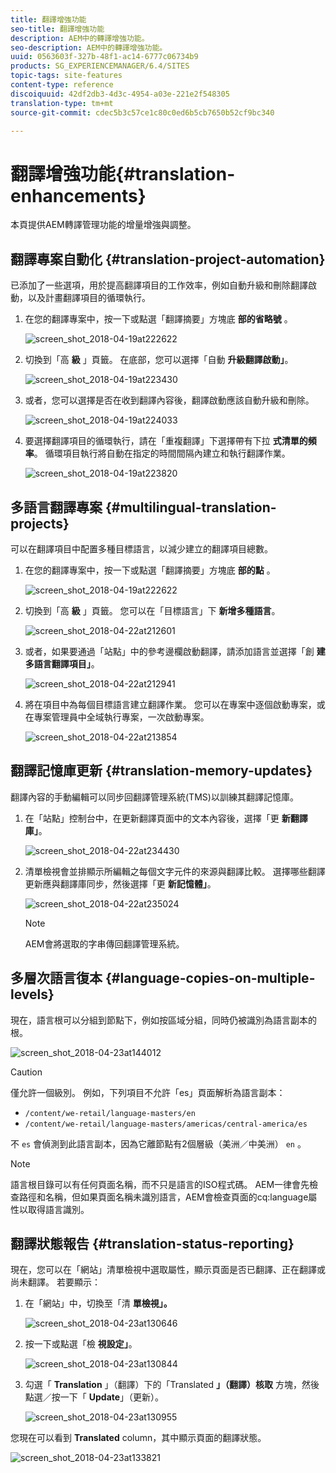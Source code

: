```yaml
---
title: 翻譯增強功能
seo-title: 翻譯增強功能
description: AEM中的轉譯增強功能。
seo-description: AEM中的轉譯增強功能。
uuid: 0563603f-327b-48f1-ac14-6777c06734b9
products: SG_EXPERIENCEMANAGER/6.4/SITES
topic-tags: site-features
content-type: reference
discoiquuid: 42df2db3-4d3c-4954-a03e-221e2f548305
translation-type: tm+mt
source-git-commit: cdec5b3c57ce1c80c0ed6b5cb7650b52cf9bc340

---
```



# 翻譯增強功能{#translation-enhancements}

本頁提供AEM轉譯管理功能的增量增強與調整。

## 翻譯專案自動化 {#translation-project-automation}

已添加了一些選項，用於提高翻譯項目的工作效率，例如自動升級和刪除翻譯啟動，以及計畫翻譯項目的循環執行。

1. 在您的翻譯專案中，按一下或點選「翻譯摘要」方塊底 **部的省略號** 。

   ![screen_shot_2018-04-19at222622](assets/screen_shot_2018-04-19at222622.jpg)

1. 切換到「高 **級** 」頁籤。 在底部，您可以選擇「自動 **升級翻譯啟動」**。

   ![screen_shot_2018-04-19at223430](assets/screen_shot_2018-04-19at223430.jpg)

1. 或者，您可以選擇是否在收到翻譯內容後，翻譯啟動應該自動升級和刪除。

   ![screen_shot_2018-04-19at224033](assets/screen_shot_2018-04-19at224033.jpg)

1. 要選擇翻譯項目的循環執行，請在「重複翻譯」下選擇帶有下拉 **式清單的頻率**。 循環項目執行將自動在指定的時間間隔內建立和執行翻譯作業。

   ![screen_shot_2018-04-19at223820](assets/screen_shot_2018-04-19at223820.jpg)

## 多語言翻譯專案 {#multilingual-translation-projects}

可以在翻譯項目中配置多種目標語言，以減少建立的翻譯項目總數。

1. 在您的翻譯專案中，按一下或點選「翻譯摘要」方塊底 **部的點** 。

   ![screen_shot_2018-04-19at222622](assets/screen_shot_2018-04-19at222622.jpg)

1. 切換到「高 **級** 」頁籤。 您可以在「目標語言」下 **新增多種語言**。

   ![screen_shot_2018-04-22at212601](assets/screen_shot_2018-04-22at212601.jpg)

1. 或者，如果要通過「站點」中的參考邊欄啟動翻譯，請添加語言並選擇「創 **建多語言翻譯項目」**。

   ![screen_shot_2018-04-22at212941](assets/screen_shot_2018-04-22at212941.jpg)

1. 將在項目中為每個目標語言建立翻譯作業。 您可以在專案中逐個啟動專案，或在專案管理員中全域執行專案，一次啟動專案。

   ![screen_shot_2018-04-22at213854](assets/screen_shot_2018-04-22at213854.jpg)

## 翻譯記憶庫更新 {#translation-memory-updates}

翻譯內容的手動編輯可以同步回翻譯管理系統(TMS)以訓練其翻譯記憶庫。

1. 在「站點」控制台中，在更新翻譯頁面中的文本內容後，選擇「更 **新翻譯庫」**。

   ![screen_shot_2018-04-22at234430](assets/screen_shot_2018-04-22at234430.jpg)

1. 清單檢視會並排顯示所編輯之每個文字元件的來源與翻譯比較。 選擇哪些翻譯更新應與翻譯庫同步，然後選擇「更 **新記憶體」**。

   ![screen_shot_2018-04-22at235024](assets/screen_shot_2018-04-22at235024.jpg)

   >[!NOTE]
   >
   >AEM會將選取的字串傳回翻譯管理系統。

## 多層次語言復本 {#language-copies-on-multiple-levels}

現在，語言根可以分組到節點下，例如按區域分組，同時仍被識別為語言副本的根。

![screen_shot_2018-04-23at144012](assets/screen_shot_2018-04-23at144012.jpg)

>[!CAUTION]
>
>僅允許一個級別。 例如，下列項目不允許「es」頁面解析為語言副本：
>
>* `/content/we-retail/language-masters/en`
>* `/content/we-retail/language-masters/americas/central-america/es`
>
>
不 `es` 會偵測到此語言副本，因為它離節點有2個層級（美洲／中美洲） `en` 。

>[!NOTE]
>
>語言根目錄可以有任何頁面名稱，而不只是語言的ISO程式碼。 AEM一律會先檢查路徑和名稱，但如果頁面名稱未識別語言，AEM會檢查頁面的cq:language屬性以取得語言識別。

## 翻譯狀態報告 {#translation-status-reporting}

現在，您可以在「網站」清單檢視中選取屬性，顯示頁面是否已翻譯、正在翻譯或尚未翻譯。 若要顯示：

1. 在「網站」中，切換至「清 **單檢視」。**

   ![screen_shot_2018-04-23at130646](assets/screen_shot_2018-04-23at130646.jpg)

1. 按一下或點選「檢 **視設定」**。

   ![screen_shot_2018-04-23at130844](assets/screen_shot_2018-04-23at130844.jpg)

1. 勾選「 **Translation** 」（翻譯）下的「Translated **」（翻譯）核取** 方塊，然後點選／按一下「 **Update**」（更新）。

   ![screen_shot_2018-04-23at130955](assets/screen_shot_2018-04-23at130955.jpg)

您現在可以看到 **Translated** column，其中顯示頁面的翻譯狀態。

![screen_shot_2018-04-23at133821](assets/screen_shot_2018-04-23at133821.jpg)

